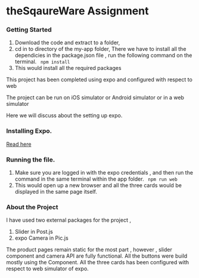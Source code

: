 # theSqaureWare Assignment 

### Getting  Started
1. Download the code and extract to a folder, 
2. cd in to directory of the my-app folder, There we have to install all the dependicies in the package.json file , run the following command on the terminal. 
``` npm install```
3. This would install all the required packages

 This project has been completed using expo and configured with respect to web
 
 The project can be run on iOS simulator or Android simulator or in a web simulator

Here we will discuss about the setting up expo.
### Installing Expo. 
[Read here](https://docs.expo.dev/get-started/installation/)

### Running the file.
1. Make sure you are logged in with the expo credentials , and then run the command in the same terminal within the app folder.
``` npm run web```
2. This would open up a new browser and all the three cards would be displayed in the same page itself.


### About the Project 
I have used two external packages for the project , 
1. Slider in Post.js
2. expo Camera in Pic.js

The product pages remain static for the most part , however , slider component and camera API are fully functional.
All the buttons were build mostly using the <TouchabaleOPacity/> Component.
All the three cards has been configured with respect to web simulator of expo.









